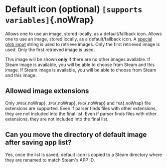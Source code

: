 # Default icon (optional) `[supports variables]`{.noWrap}

Allows one to use an image, stored locally, as a default/fallback icon. Allows one to use an image, stored locally, as a default/fallback icon. A [special glob input](#special-glob-input) string is used to retrieve images. Only the first retrieved image is used. Only the first retrieved image is used.

This image will be shown **only** if there are no other images available. If Steam image is available, you will be able to choose from Steam and this image. If Steam image is available, you will be able to choose from Steam and this image.

## Allowed image extensions

Only `JPEG`{.noWrap}, `JPG`{.noWrap}, `PNG`{.noWrap} and `TGA`{.noWrap} file extensions are supported. Even if parser finds files with other extensions, they are not included into the final list. Even if parser finds files with other extensions, they are not included into the final list.

## Can you move the directory of default image after saving app list?

Yes, once the list is saved, default icon is copied to a Steam directory where they are renamed to match Steam's APP ID.
